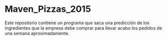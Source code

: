 # Maven_Pizzas_2015
Este repositorio contiene un programa que saca una predicción de los ingredientes que la empresa debe comprar para llevar acabo los pedidos de una semana aproximadamente.
